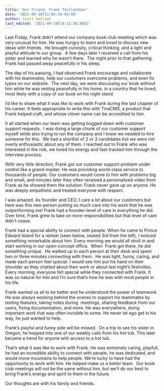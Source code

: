 ```yaml
---
title: 'Our Friend, Frank Taillandier'
date: '2021-09-10T11:06:34-03:00'
author: Scott Gallant
last_edited: '2021-09-10T14:11:58.805Z'
---
```

Last Friday, Frank didn’t attend our company book club meeting which was very unusual for him. He was hungry to learn and loved to discuss new ideas with friends.  He brought curiosity, critical thinking, and a light and playful attitude to our group.  A few days later I received a call from his sister and learned why he wasn’t there.  The night prior to that gathering, Frank had passed away peacefully in his sleep. 

The day of his passing, I had observed Frank encourage and collaborate with his teammates, help our customers overcome problems, and even fix typos on our website.  The next day, we were discussing our book without him while he was resting peacefully in his home, in a country that he loved, most likely with a copy of our book on his night stand.

I’d like to share what it was like to work with Frank during the last chapter of his career. It feels appropriate to write this with TinaCMS, a product that Frank helped craft, and whose clever name can be accredited to him.

It all started when our team was getting bogged down with customer support requests.  I was doing a large chunk of our customer support myself while also trying to run the company and I knew we needed to hire someone for this.  We had a shortlist of 2 or 3 candidates but we were not overly enthusiastic about any of them. I reached out to Frank who was interested in the role, we loved his energy and fast-tracked him through the interview process.

With very little direction, Frank got our customer support problem under control like a grand-master. He was providing world-class service to thousands of people. Our customers would come to him with problems big and small, and minutes later they often received a personalized video from Frank as he showed them the solution. Frank never gave up on anyone. He was deeply empathetic and treated everyone with respect.

I was amazed. As founder and CEO, I care a lot about our customers but here was this new person putting so much care into his work that he was outperforming me! Frank had a founder-level of care in everything he did. Over time, Frank grew to take on more responsibilities but that level of care didn’t cease.

Frank had a special ability to connect with people. When he came to Prince Edward Island for a retreat (seen below, seated 3rd from the left), I noticed something remarkable about him. Every morning we would all stroll in and start working in our open-concept office.  When  Frank got there, he did something unique.  He walked up to each person at their desk and spent two or three minutes connecting with them.  He was light, funny, caring, and made each person feel special. I would see him put his hand on their shoulder as they chatted about their work or about last night’s festivities. Every morning, everyone felt special while they connected with Frank. It was so natural for him and I’m sure that’s how he was with most people in his life.

Frank wanted us all to be better and he understood the power of teamwork. He was always working behind the scenes to support his teammates by testing features, taking notes during  meetings, sharing feedback from our users, fixing documentation, and more. He was everywhere, doing important work that was often invisible to some. He never let ego get in his way, he just wanted to help.

Frank’s playful and funny side will be missed.  On a trip to see his sister in Oregon, he hopped into one of our weekly calls from his hot tub. This later became a trend for anyone with access to a hot tub.

That’s what it was like to work with Frank. He was extremely caring, playfull, he had an incredible ability to connect with people, he was dedicated, and would move mountains to help people. We’re lucky to have had the opportunity to work with him. He helped make us a better team.  Our book club meetings will not be the same without him, but we’ll do our best to bring Frank’s energy and spirit to them in the future.

Our thoughts are with his family and friends.